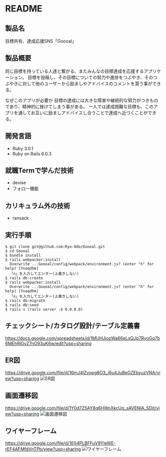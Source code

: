# README
## 製品名
目標共有、達成応援SNS「Goooal」

## 製品概要
同じ目標を持っている人達と繋がる、またみんなの目標達成を応援するアプリケーション。
目標を投稿し、その目標についての努力や進捗をつぶやき、そのつぶやきに対して他のユーザーから励ましやアドバイスのコメントを貰う事ができる。

なぜこのアプリが必要か
目標の達成には大きな障害や継続的な努力がつきものであり、精神的に挫けてしまう事がある。
一人では達成困難な目標も、このアプリを通してお互いに励ましアドバイスし合うことで達成へ近づくことができる。

## 開発言語
- Ruby 3.0.1
- Ruby on Rails 6.0.3

## 就職Termで学んだ技術
- devise
- フォロー機能

## カリキュラム外の技術
- ransack

## 実行手順
```
$ git clone git@github.com:Ryo-Odo/Goooal.git
$ cd Goooal
$ bundle install
$ rails webpacker:install
  Overwrite ...Goooal/config/webpack/environment.js? (enter "h" for help) [Ynaqdhm]
  「n」を入力してエンター(上書きしない)
$ rails db:create
$ rails webpacker:install
  Overwrite ...Goooal/config/webpack/environment.js? (enter "h" for help) [Ynaqdhm]
  「n」を入力してエンター(上書きしない)
$ rails db:migrate
$ rails db:seed
$ rails s (rails server -b 0.0.0.0)
```

## チェックシート/カタログ設計/テーブル定義書
https://docs.google.com/spreadsheets/d/1MUHJiozWa66eLxQJp7RyoGq7b6MEhRlGyZ7nO93uK6w/edit?usp=sharing

## ER図
https://drive.google.com/file/d/16mJ4lZvopg8O3_j6u4JuBeGZEbyuzVNA/view?usp=sharing
![ER図](https://user-images.githubusercontent.com/89906223/145669486-9d414cdd-461f-4a5b-ad99-f1db0491c57c.png)

## 画面遷移図
https://drive.google.com/file/d/1Y0d7Z5AY8q6HWnXkcUq_sAVENIA_SDit/view?usp=sharing
![画面遷移図](https://user-images.githubusercontent.com/89906223/145669489-da1e9d3b-95f4-4a38-9762-ed472985094f.png)


## ワイヤーフレーム
https://drive.google.com/file/d/161i4PLBFFuV9YIeWE-rEF4AFMfdVnTPb/view?usp=sharing
![ワイヤーフレーム](https://user-images.githubusercontent.com/89906223/145669488-28e7f5af-e9e4-4537-9a52-43ba8cc25722.png)
